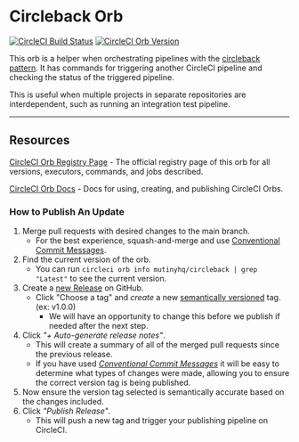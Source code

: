 # Circleback Orb


[![CircleCI Build Status](https://circleci.com/gh/MutinyHQ/circleback-orb.svg?style=shield "CircleCI Build Status")](https://circleci.com/gh/MutinyHQ/circleback-orb) [![CircleCI Orb Version](https://badges.circleci.com/orbs/MutinyHQ/circleback.svg)](https://circleci.com/developer/orbs/orb/mutinhq/circleback)

This orb is a helper when orchestrating pipelines with the [circleback pattern](https://circleci.com/blog/pipeline-orchestration-circleback/). It has commands for triggering another CircleCI pipeline and checking the status of the triggered pipeline.

This is useful when multiple projects in separate repositories are interdependent, such as running an integration test pipeline.

---

## Resources

[CircleCI Orb Registry Page](https://circleci.com/developer/orbs/orb/mutinyhq/circleback) - The official registry page of this orb for all versions, executors, commands, and jobs described.

[CircleCI Orb Docs](https://circleci.com/docs/orb-intro/#section=configuration) - Docs for using, creating, and publishing CircleCI Orbs.

### How to Publish An Update
1. Merge pull requests with desired changes to the main branch.
    - For the best experience, squash-and-merge and use [Conventional Commit Messages](https://conventionalcommits.org/).
2. Find the current version of the orb.
    - You can run `circleci orb info mutinyhq/circleback | grep "Latest"` to see the current version.
3. Create a [new Release](https://github.com/MutinyHQ/circleback-orb/releases/new) on GitHub.
    - Click "Choose a tag" and _create_ a new [semantically versioned](http://semver.org/) tag. (ex: v1.0.0)
      - We will have an opportunity to change this before we publish if needed after the next step.
4.  Click _"+ Auto-generate release notes"_.
    - This will create a summary of all of the merged pull requests since the previous release.
    - If you have used _[Conventional Commit Messages](https://conventionalcommits.org/)_ it will be easy to determine what types of changes were made, allowing you to ensure the correct version tag is being published.
5. Now ensure the version tag selected is semantically accurate based on the changes included.
6. Click _"Publish Release"_.
    - This will push a new tag and trigger your publishing pipeline on CircleCI.
